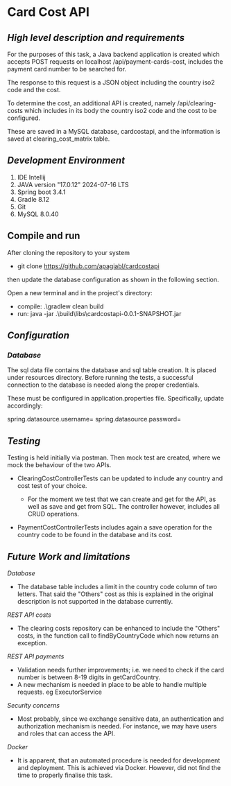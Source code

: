 # Card Cost API

## *High level description and requirements*

For the purposes of this task, a Java backend application is created
which accepts POST requests on localhost /api/payment-cards-cost, includes 
the payment card number to be searched for.

The response to this request is a JSON object including the country iso2 code
and the cost.

To determine the cost, an additional API is created, namely /api/clearing-costs which includes in its body
the country iso2 code and the cost to be configured.

These are saved in a MySQL database, cardcostapi, and the information is saved at clearing_cost_matrix table.


## *Development Environment*

1. IDE Intellij
2. JAVA version "17.0.12" 2024-07-16 LTS
3. Spring boot 3.4.1
4. Gradle 8.12
5. Git
6. MySQL 8.0.40


## Compile and run

After cloning the repository to your system
- git clone https://github.com/apagiabl/cardcostapi

then update the database configuration as shown in the following section.

Open a new terminal and in the project's directory:
- compile: .\gradlew clean build
- run: java -jar .\build\libs\cardcostapi-0.0.1-SNAPSHOT.jar


## *Configuration*

### *Database*
The sql data file contains the database and sql table creation. It is placed under resources directory.
Before running the tests, a successful connection to the database is needed along the
proper credentials.

These must be configured in application.properties file. Specifically, update accordingly:

spring.datasource.username=<YOUR MYSQL USERNAME>
spring.datasource.password=<YOUR MYSQL PASSWORD>


## *Testing*

Testing is held initially via postman. Then mock test are created, where we mock the 
behaviour of the two APIs.

- ClearingCostControllerTests can be updated to include any country and cost test of your choice. 
  - For the moment we test that we can create and get for the API, as well as save and get from SQL.
  The controller however, includes all CRUD operations.

- PaymentCostControllerTests includes again a save operation for the country code to be found in the database and its cost.


## *Future Work and limitations*

*Database*
- The database table includes a limit in the country code column of two letters. That said the "Others" cost as this is 
explained in the original description is not supported in the database currently.

*REST API costs*
- The clearing costs repository can be enhanced to include the "Others" costs, in the function call to findByCountryCode which now returns an exception.

*REST API payments*
- Validation needs further improvements; i.e. we need to check if the card number is between 8-19 digits in getCardCountry.
- A new mechanism is needed in place to be able to handle multiple requests. eg ExecutorService

*Security concerns*
- Most probably, since we exchange sensitive data, an authentication and authorization mechanism is needed. For instance, we may have users and roles that can access the API.

*Docker*
- It is apparent, that an automated procedure is needed for development and deployment. This is achieved via Docker. However, did not find the time to properly finalise this task.


